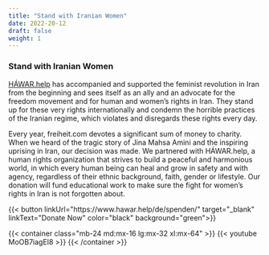 ```yaml
---
title: "Stand with Iranian Women"
date: 2022-20-12
draft: false
weight: 1
---
```

### Stand with Iranian Women

[HÁWAR.help](https://www.hawar.help/de/spenden/) has accompanied and supported the feminist revolution in Iran from the beginning and sees itself as an ally and an advocate for the freedom movement and for human and women’s rights in Iran. They stand up for these very rights internationally and condemn the horrible practices of the Iranian regime, which violates and disregards these rights every day.

Every year, freiheit.com devotes a significant sum of money to charity. When we heard of the tragic story of Jina Mahsa Amini and the inspiring uprising in Iran, our decision was made. We partnered with HÁWAR.help, a human rights organization that strives to build a peaceful and harmonious world, in which every human being can heal and grow in safety and with agency, regardless of their ethnic background, faith, gender or lifestyle. Our donation will fund educational work to make sure the fight for women’s rights in Iran is not forgotten about.

<div class="mt-8 mb-16">
{{< button linkUrl="https://www.hawar.help/de/spenden/" target="_blank" linkText="Donate Now" color="black" background="green">}}
</div>

{{< container class="mb-24 md:mx-16 lg:mx-32 xl:mx-64" >}}
    {{< youtube MoOB7iagEI8 >}}
{{< /container >}}
